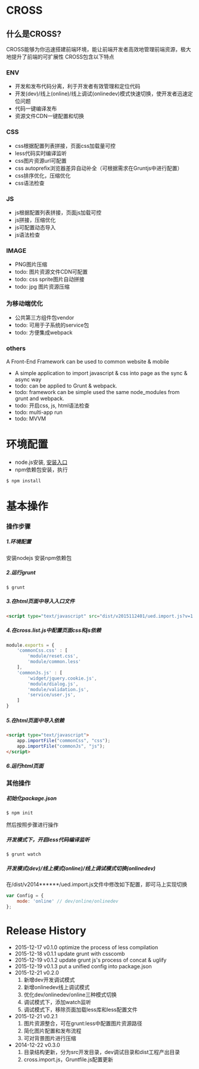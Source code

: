# CROSS
## 什么是CROSS?
CROSS能够为你迅速搭建前端环境，能让前端开发者高效地管理前端资源，极大地提升了前端的可扩展性
CROSS包含以下特点

### ENV
* 开发和发布代码分离，利于开发者有效管理和定位代码
* 开发(dev)/线上(online)/线上调试(onlinedev)模式快速切换，使开发者迅速定位问题
* 代码一键编译发布
* 资源文件CDN一键配置和切换

### CSS
* css根据配置列表拼接，页面css加载量可控
* less代码实时编译监听
* css图片资源url可配置
* css autoprefix浏览器差异自动补全（可根据需求在Gruntjs中进行配置）
* css排序优化，压缩优化
* css语法检查

### JS
* js根据配置列表拼接，页面js加载可控
* js拼接，压缩优化
* js可配置动态导入
* js语法检查

### IMAGE
* PNG图片压缩
* todo: 图片资源文件CDN可配置
* todo: css sprite图片自动拼接
* todo: jpg 图片资源压缩

### 为移动端优化
* 公共第三方组件包vendor
* todo: 可用于子系统的service包
* todo: 方便集成webpack

### others
A Front-End Framework can be used to common website & mobile
* A simple application to import javascript &amp; css into page as the sync &amp; async way
* todo: can be applied to Grunt & webpack.
* todo: framework can be simple used the same node_modules from grunt and webpack.
* todo: 开启css, js, html语法检查
* todo: multi-app run
* todo: MVVM

# 环境配置
* node.js安装, [安装入口](https://nodejs.org/en/)
* npm依赖包安装，执行
```shell
$ npm install
```

# 基本操作
### 操作步骤
##### 1.环境配置
安装nodejs
安装npm依赖包
##### 2.运行grunt
```shell
$ grunt
```
##### 3.在html页面中导入入口文件
```html
<script type="text/javascript" src="dist/v2015112401/ued.import.js?v=1.0"></script>
```
##### 4.在cross.list.js中配置页面css和js依赖
```js
module.exports = {
    'commonCss.css' : [
        'module/reset.css',
        'module/common.less'
    ],
    'commonJs.js' : [
        'widget/jquery.cookie.js',
        'module/dialog.js',
        'module/validation.js',
        'service/user.js',
    ]
}
```
##### 5.在html页面中导入依赖
```html
<script type="text/javascript">
    app.importFile("commonCss", "css");
    app.importFile("commonJs", "js");
</script>
```
##### 6.运行html页面

### 其他操作
##### 初始化package.json
```shell
$ npm init
```
然后按照步骤进行操作
##### 开发模式下，开启less代码编译监听
```shell
$ grunt watch
```
##### 开发模式(dev)/线上模式(online)/线上调试模式切换(onlinedev)
在/dist/v2014******/ued.import.js文件中修改如下配置，即可马上实现切换
```js
var Config = {
    mode: 'online' // dev/online/onlinedev
};
```

# Release History
* 2015-12-17 v0.1.0 optimize the process of less compilation
* 2015-12-18 v0.1.1 update grunt with csscomb
* 2015-12-19 v0.1.2 update grunt js's process of concat & uglify
* 2015-12-19 v0.1.3 put a unified config into package.json
* 2015-12-21 v0.2.0 
  1. 新增dev开发调试模式
  2. 新增onlinedev线上调试模式
  3. 优化dev/onlinedev/online三种模式切换
  4. 调试模式下，添加watch监听
  5. 调试模式下，移除页面加载less库和less配置文件
* 2015-12-21 v0.2.1
  1. 图片资源整合，可在grunt:less中配置图片资源路径
  2. 简化图片配置和发布流程
  3. 可对背景图片进行压缩
* 2014-12-22 v0.3.0
  1. 目录结构更新，分为src开发目录，dev调试目录和dist工程产出目录
  2. cross.import.js，Gruntfile.js配置更新
